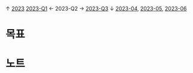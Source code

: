 
↑ [2023](2023.md)
[2023-Q1](2023-Q1.md) ← 2023-Q2 → [2023-Q3](2023-Q3.md)
↓ [2023-04](2023-04.md), [2023-05](2023-05.md), [2023-06](2023-06.md)

# 목표



# 노트




